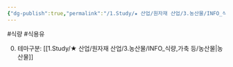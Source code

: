 ```yaml
---
{"dg-publish":true,"permalink":"/1.Study/★ 산업/원자재 산업/3.농산물/INFO_식량,가축 등/식용유/","created":"2023-05-29T10:14:57.251+09:00","updated":"2025-06-26T13:29:43.202+09:00"}
---
```


#식량 #식용유 

0. 테마구분: [[1.Study/★ 산업/원자재 산업/3.농산물/INFO_식량,가축 등/농산물\|농산물]]

